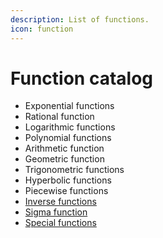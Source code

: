 ```yaml
---
description: List of functions.
icon: function
---
```


# Function catalog

* Exponential functions
* Rational function
* Logarithmic functions
* Polynomial functions
* Arithmetic function
* Geometric function
* Trigonometric functions
* Hyperbolic functions
* Piecewise functions
* [Inverse functions](special-functions/)
* [Sigma function](../../sigma-function.md)
* [Special functions](special-functions/)
